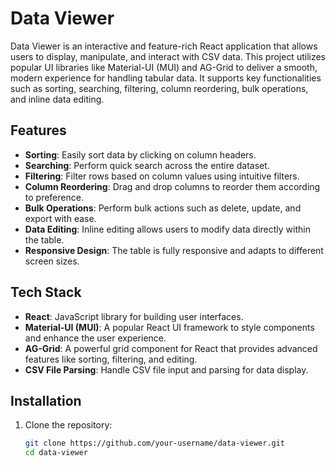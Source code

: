 # Data Viewer

Data Viewer is an interactive and feature-rich React application that allows users to display, manipulate, and interact with CSV data. This project utilizes popular UI libraries like Material-UI (MUI) and AG-Grid to deliver a smooth, modern experience for handling tabular data. It supports key functionalities such as sorting, searching, filtering, column reordering, bulk operations, and inline data editing.

## Features

- **Sorting**: Easily sort data by clicking on column headers.
- **Searching**: Perform quick search across the entire dataset.
- **Filtering**: Filter rows based on column values using intuitive filters.
- **Column Reordering**: Drag and drop columns to reorder them according to preference.
- **Bulk Operations**: Perform bulk actions such as delete, update, and export with ease.
- **Data Editing**: Inline editing allows users to modify data directly within the table.
- **Responsive Design**: The table is fully responsive and adapts to different screen sizes.

## Tech Stack

- **React**: JavaScript library for building user interfaces.
- **Material-UI (MUI)**: A popular React UI framework to style components and enhance the user experience.
- **AG-Grid**: A powerful grid component for React that provides advanced features like sorting, filtering, and editing.
- **CSV File Parsing**: Handle CSV file input and parsing for data display.

## Installation

1. Clone the repository:

   ```bash
   git clone https://github.com/your-username/data-viewer.git
   cd data-viewer
